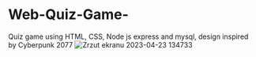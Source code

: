 # Web-Quiz-Game-
Quiz game using HTML, CSS, Node js express and mysql, design inspired by Cyberpunk 2077
![Zrzut ekranu 2023-04-23 134733](https://user-images.githubusercontent.com/127340395/236526779-aa04703c-5e7a-4183-8dbc-72db0dff6fb1.png)
